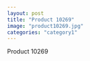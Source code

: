 ```yaml
---
layout: post
title: "Product 10269"
image: "product10269.jpg"
categories: "category1"
---
```

Product 10269
